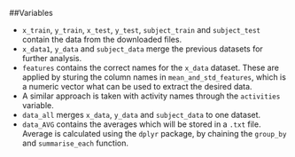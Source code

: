 ##Variables
- `x_train`, `y_train`, `x_test`, `y_test`, `subject_train` and `subject_test` contain the data from the downloaded files.
- `x_data1`, `y_data` and `subject_data` merge the previous datasets for further analysis.
- `features` contains the correct names for the `x_data` dataset. These are applied by sturing the column names in `mean_and_std_features`, which is a numeric vector what can be used to extract the desired data.
- A similar approach is taken with activity names through the `activities` variable.
- `data_all` merges `x_data`, `y_data` and `subject_data` to one dataset.
- `data_AVG` contains the averages which will be stored in a `.txt` file. Average is calculated using the `dplyr` package, by chaining the `group_by` and `summarise_each` function.
